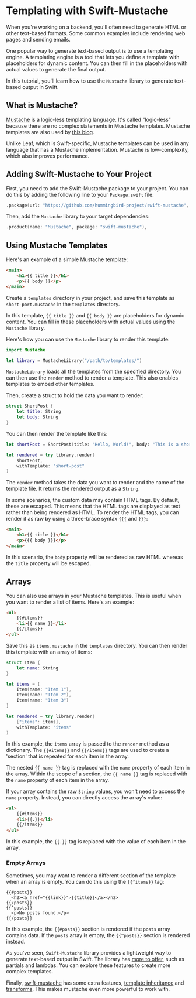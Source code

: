 # Templating with Swift-Mustache

When you're working on a backend, you'll often need to generate HTML or other text-based formats. Some common examples include rendering web pages and sending emails.

One popular way to generate text-based output is to use a templating engine. A templating engine is a tool that lets you define a template with placeholders for dynamic content. You can then fill in the placeholders with actual values to generate the final output.

In this tutorial, you'll learn how to use the ``Mustache`` library to generate text-based output in Swift.

## What is Mustache?

[Mustache](https://mustache.github.io/) is a logic-less templating language. It's called "logic-less" because there are no complex statements in Mustache templates. Mustache templates are also used by [this blog](https://github.com/swift-on-server/blog).

Unlike Leaf, which is Swift-specific, Mustache templates can be used in any language that has a Mustache implementation. Mustache is low-complexity, which also improves performance.

## Adding Swift-Mustache to Your Project

First, you need to add the Swift-Mustache package to your project. You can do this by adding the following line to your `Package.swift` file:

```swift
.package(url: "https://github.com/hummingbird-project/swift-mustache", from: "2.0.0"),
```

Then, add the `Mustache` library to your target dependencies:

```swift
.product(name: "Mustache", package: "swift-mustache"),
```

## Using Mustache Templates

Here's an example of a simple Mustache template:

```html
<main>
    <h1>{{ title }}</h1>
    <p>{{ body }}</p>
</main>
```

Create a `templates` directory in your project, and save this template as `short-port.mustache` in the `templates` directory.

In this template, `{{ title }}` and `{{ body }}` are placeholders for dynamic content. You can fill in these placeholders with actual values using the `Mustache` library.

Here's how you can use the `Mustache` library to render this template:

```swift
import Mustache

let library = MustacheLibrary("/path/to/templates/")
```

``MustacheLibrary`` loads all the templates from the specified directory. You can then use the `render` method to render a template. This also enables templates to embed other templates.

Then, create a struct to hold the data you want to render:

```swift
struct ShortPost {
    let title: String
    let body: String
}
```

You can then render the template like this:

```swift
let shortPost = ShortPost(title: "Hello, World!", body: "This is a short post.")

let rendered = try library.render(
    shortPost,
    withTemplate: "short-post"
)
```

The `render` method takes the data you want to render and the name of the template file. It returns the rendered output as a `String`.

In some scenarios, the custom data may contain HTML tags. By default, these are escaped. This means that the HTML tags are displayed as text rather than being rendered as HTML. To render the HTML tags, you can render it as raw by using a three-brace syntax `{{{` and `}}}`:

```html
<main>
    <h1>{{ title }}</h1>
    <p>{{{ body }}}</p>
</main>
```

In this scenario, the `body` property will be rendered as raw HTML whereas the `title` property will be escaped.

## Arrays

You can also use arrays in your Mustache templates. This is useful when you want to render a list of items. Here's an example:

```html
<ul>
    {{#items}}
    <li>{{ name }}</li>
    {{/items}}
</ul>
```

Save this as `items.mustache` in the `templates` directory. You can then render this template with an array of items:

```swift
struct Item {
    let name: String
}

let items = [
    Item(name: "Item 1"),
    Item(name: "Item 2"),
    Item(name: "Item 3")
]

let rendered = try library.render(
    ["items": items],
    withTemplate: "items"
)
```

In this example, the `items` array is passed to the `render` method as a dictionary. The `{{#items}}` and `{{/items}}` tags are used to create a 'section' that is repeated for each item in the array.

The nested `{{ name }}` tag is replaced with the `name` property of each item in the array. Within the scope of a section, the `{{ name }}` tag is replaced with the `name` property of each item in the array.

If your array contains the raw ``String`` values, you won't need to access the `name` property. Instead, you can directly access the array's value:

```html
<ul>
    {{#items}}
    <li>{{.}}</li>
    {{/items}}
</ul>
```

In this example, the `{{.}}` tag is replaced with the value of each item in the array.

### Empty Arrays

Sometimes, you may want to render a different section of the template when an array is empty. You can do this using the `{{^items}}` tag:

```htmla
{{#posts}}
  <h2><a href="{{link}}">{{title}}</a></h2>
{{/posts}}
{{^posts}}
  <p>No posts found.</p>
{{/posts}}
```

In this example, the `{{#posts}}` section is rendered if the `posts` array contains data. If the `posts` array is empty, the `{{^posts}}` section is rendered instead.

As you've seen, `Swift-Mustache` library provides a lightweight way to generate text-based output in Swift. The library has [more to offer](https://mustache.github.io/mustache.5.html), such as partials and lambdas. You can explore these features to create more complex templates.

Finally, [swift-mustache](https://github.com/hummingbird-project/swift-mustache) has some extra features, [template inheritance](https://docs.hummingbird.codes/2.0/documentation/hummingbird/templateinheritance/) and [transforms](https://docs.hummingbird.codes/2.0/documentation/hummingbird/transforms/). This makes mustache even more powerful to work with.
